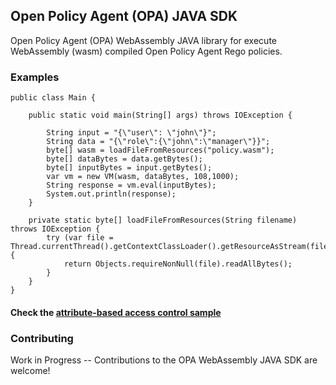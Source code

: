 ## Open Policy Agent (OPA) JAVA SDK
Open Policy Agent (OPA) WebAssembly JAVA library for execute WebAssembly (wasm) compiled Open Policy Agent Rego policies.

### Examples

```
public class Main {

    public static void main(String[] args) throws IOException {

        String input = "{\"user\": \"john\"}";
        String data = "{\"role\":{\"john\":\"manager\"}}";
        byte[] wasm = loadFileFromResources("policy.wasm");
        byte[] dataBytes = data.getBytes();
        byte[] inputBytes = input.getBytes();
        var vm = new VM(wasm, dataBytes, 108,1000);
        String response = vm.eval(inputBytes);
        System.out.println(response);
    }

    private static byte[] loadFileFromResources(String filename) throws IOException {
        try (var file = Thread.currentThread().getContextClassLoader().getResourceAsStream(filename)) {
            return Objects.requireNonNull(file).readAllBytes();
        }
    }
}
```
#### Check the [attribute-based access control sample](https://github.com/shashimalcse/rampart/tree/main/modules/opa-samples/attribute-based-access-control) 

### Contributing
Work in Progress -- Contributions to the OPA WebAssembly JAVA SDK are welcome! 

